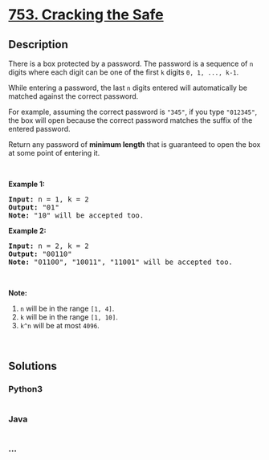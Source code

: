 # [753. Cracking the Safe](https://leetcode.com/problems/cracking-the-safe)

## Description
<p>There is a box protected by a password. The password is a sequence of&nbsp;<code>n</code> digits&nbsp;where each digit can be one of the first <code>k</code> digits <code>0, 1, ..., k-1</code>.</p>

<p>While entering a password,&nbsp;the last <code>n</code> digits entered will automatically be matched against the correct password.</p>

<p>For example, assuming the correct password is <code>&quot;345&quot;</code>,&nbsp;if you type <code>&quot;012345&quot;</code>, the box will open because the correct password matches the suffix of the entered password.</p>

<p>Return any password of <strong>minimum length</strong> that is guaranteed to open the box at some point of entering it.</p>

<p>&nbsp;</p>

<p><b>Example 1:</b></p>

<pre>
<b>Input:</b> n = 1, k = 2
<b>Output:</b> &quot;01&quot;
<b>Note:</b> &quot;10&quot; will be accepted too.
</pre>

<p><b>Example 2:</b></p>

<pre>
<b>Input:</b> n = 2, k = 2
<b>Output:</b> &quot;00110&quot;
<b>Note:</b> &quot;01100&quot;, &quot;10011&quot;, &quot;11001&quot; will be accepted too.
</pre>

<p>&nbsp;</p>

<p><b>Note:</b></p>

<ol>
	<li><code>n</code> will be in the range <code>[1, 4]</code>.</li>
	<li><code>k</code> will be in the range <code>[1, 10]</code>.</li>
	<li><code>k^n</code> will be at most <code>4096</code>.</li>
</ol>

<p>&nbsp;</p>



## Solutions


### Python3

```python

```

### Java

```java

```

### ...
```

```
